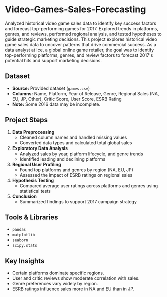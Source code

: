 # Video-Games-Sales-Forecasting
Analyzed historical video game sales data to identify key success factors and forecast top-performing games for 2017. Explored trends in platforms, genres, and reviews, performed regional analysis, and tested hypotheses to guide strategic marketing decisions.
This project explores historical video game sales data to uncover patterns that drive commercial success. As a data analyst at Ice, a global online game retailer, the goal was to identify top-performing platforms, genres, and review factors to forecast 2017's potential hits and support marketing decisions.

##  Dataset

- **Source:** Provided dataset (`games.csv`)
- **Columns:** Name, Platform, Year of Release, Genre, Regional Sales (NA, EU, JP, Other), Critic Score, User Score, ESRB Rating
- **Note:** Some 2016 data may be incomplete.

##  Project Steps

1. **Data Preprocessing**
   - Cleaned column names and handled missing values
   - Converted data types and calculated total global sales
2. **Exploratory Data Analysis**
   - Analyzed sales by year, platform lifecycle, and genre trends
   - Identified leading and declining platforms
3. **Regional User Profiling**
   - Found top platforms and genres by region (NA, EU, JP)
   - Assessed the impact of ESRB ratings on regional sales
4. **Hypothesis Testing**
   - Compared average user ratings across platforms and genres using statistical tests
5. **Conclusion**
   - Summarized findings to support 2017 campaign strategy

##  Tools & Libraries

- `pandas`
- `matplotlib`
- `seaborn`
- `scipy.stats`

##  Key Insights

- Certain platforms dominate specific regions.
- User and critic reviews show moderate correlation with sales.
- Genre preferences vary widely by region.
- ESRB ratings influence sales more in NA and EU than in JP.

